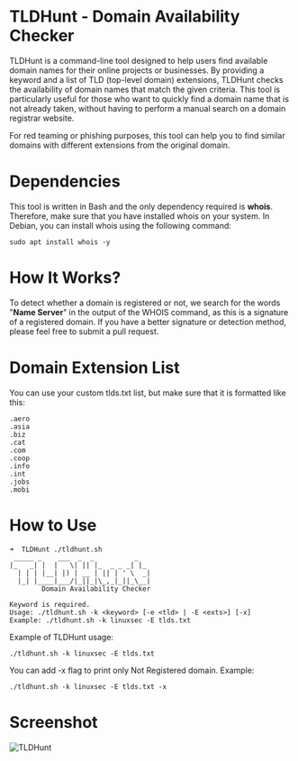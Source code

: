 # TLDHunt - Domain Availability Checker
TLDHunt is a command-line tool designed to help users find available domain names for their online projects or businesses. By providing a keyword and a list of TLD (top-level domain) extensions, TLDHunt checks the availability of domain names that match the given criteria. This tool is particularly useful for those who want to quickly find a domain name that is not already taken, without having to perform a manual search on a domain registrar website.

For red teaming or phishing purposes, this tool can help you to find similar domains with different extensions from the original domain.

# Dependencies
This tool is written in Bash and the only dependency required is **whois**. Therefore, make sure that you have installed whois on your system. In Debian, you can install whois using the following command:
```
sudo apt install whois -y
```

# How It Works?
To detect whether a domain is registered or not, we search for the words "**Name Server**" in the output of the WHOIS command, as this is a signature of a registered domain. If you have a better signature or detection method, please feel free to submit a pull request.

# Domain Extension List
You can use your custom tlds.txt list, but make sure that it is formatted like this:
```
.aero
.asia
.biz
.cat
.com
.coop
.info
.int
.jobs
.mobi
```

# How to Use
```
➜  TLDHunt ./tldhunt.sh
 _____ _    ___  _  _          _   
|_   _| |  |   \| || |_  _ _ _| |_ 
  | | | |__| |) | __ | || | ' \  _|
  |_| |____|___/|_||_|\_,_|_||_\__|
        Domain Availability Checker

Keyword is required.
Usage: ./tldhunt.sh -k <keyword> [-e <tld> | -E <exts>] [-x]
Example: ./tldhunt.sh -k linuxsec -E tlds.txt
```
Example of TLDHunt usage:
```
./tldhunt.sh -k linuxsec -E tlds.txt
```
You can add -x flag to print only Not Registered domain. Example:
```
./tldhunt.sh -k linuxsec -E tlds.txt -x
```
# Screenshot
![TLDHunt](https://blogger.googleusercontent.com/img/b/R29vZ2xl/AVvXsEgLUjtF_eTAw4wKGE_EyoIEYLaDqSKkNeT1cksKweM954zXhkOMzUjY4N0WvOUZeqWEm2B3EbK-2ICMMczgv99maAwDRuWmUxlFzrShw9tgUXfv9C3PjBxcPJif9hsrLjtQUU9DVFq0iS36BoJhxWPC-cp-QH5WL-O2g9B3OPY_eihBogybr4Z3tXjsmg/s771/tldhunt.png "TLDHunt")